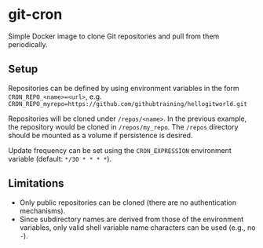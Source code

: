 # git-cron

Simple Docker image to clone Git repositories and pull from them periodically.

## Setup

Repositories can be defined by using environment variables in the form `CRON_REPO_<name>=<url>`, e.g. 
`CRON_REPO_myrepo=https://github.com/githubtraining/hellogitworld.git`

Repositories will be cloned under `/repos/<name>`. In the previous example, the repository would be 
cloned in `/repos/my_repo`. The `/repos` directory should be mounted as a volume
if persistence is desired.

Update frequency can be set using the `CRON_EXPRESSION` environment variable (default: `*/30 * * * *`). 

## Limitations

* Only public repositories can be cloned (there are no authentication mechanisms).
* Since subdirectory names are derived from those of the environment variables, only valid shell variable name
characters can be used (e.g., no `-`).